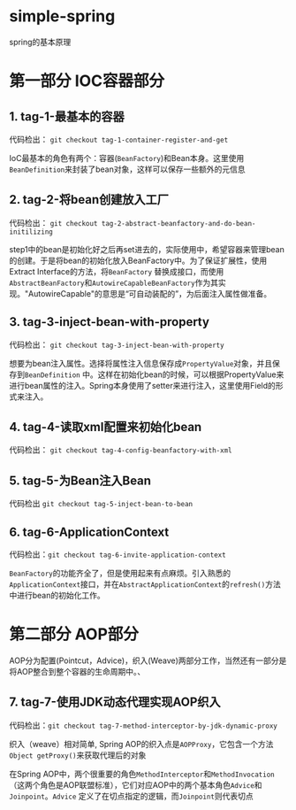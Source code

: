 # simple-spring

spring的基本原理

# 第一部分 IOC容器部分

## 1. tag-1-最基本的容器

代码检出： `git checkout tag-1-container-register-and-get`

IoC最基本的角色有两个：容器(`BeanFactory`)和Bean本身。这里使用`BeanDefinition`来封装了bean对象，这样可以保存一些额外的元信息

## 2. tag-2-将bean创建放入工厂

代码检出： `git checkout tag-2-abstract-beanfactory-and-do-bean-initilizing`

step1中的bean是初始化好之后再set进去的，实际使用中，希望容器来管理bean的创建。于是将bean的初始化放入BeanFactory中。为了保证扩展性，使用Extract Interface的方法，将`BeanFactory`
替换成接口，而使用`AbstractBeanFactory`和`AutowireCapableBeanFactory`作为其实现。"AutowireCapable"的意思是“可自动装配的”，为后面注入属性做准备。

## 3. tag-3-inject-bean-with-property

代码检出： `git checkout tag-3-inject-bean-with-property`

想要为bean注入属性。选择将属性注入信息保存成`PropertyValue`对象，并且保存到`BeanDefinition`
中。这样在初始化bean的时候，可以根据PropertyValue来进行bean属性的注入。Spring本身使用了setter来进行注入，这里使用Field的形式来注入。

## 4. tag-4-读取xml配置来初始化bean

代码检出： `git checkout tag-4-config-beanfactory-with-xml`

## 5. tag-5-为Bean注入Bean

代码检出 `git checkout tag-5-inject-bean-to-bean`

## 6. tag-6-ApplicationContext

代码检出：`git checkout tag-6-invite-application-context`

`BeanFactory`的功能齐全了，但是使用起来有点麻烦。引入熟悉的`ApplicationContext`接口，并在`AbstractApplicationContext`的`refresh()`方法中进行bean的初始化工作。

# 第二部分 AOP部分

AOP分为配置(Pointcut，Advice)，织入(Weave)两部分工作，当然还有一部分是将AOP整合到整个容器的生命周期中。、

## 7. tag-7-使用JDK动态代理实现AOP织入

代码检出：`git checkout tag-7-method-interceptor-by-jdk-dynamic-proxy`

织入（weave）相对简单, Spring AOP的织入点是`AOPProxy`，它包含一个方法`Object getProxy()`来获取代理后的对象

在Spring AOP中，两个很重要的角色`MethodInterceptor`和`MethodInvocation`（这两个角色是AOP联盟标准），它们对应AOP中的两个基本角色`Advice`和`Joinpoint`。`Advice`
定义了在切点指定的逻辑，而`Joinpoint`则代表切点


